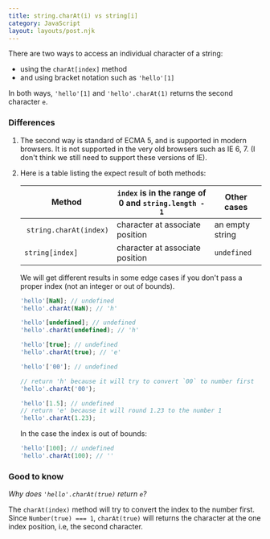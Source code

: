 ```yaml
---
title: string.charAt(i) vs string[i]
category: JavaScript
layout: layouts/post.njk
---
```


There are two ways to access an individual character of a string:

-   using the `charAt[index]` method
-   and using bracket notation such as `'hello'[1]`

In both ways, `'hello'[1]` and `'hello'.charAt(1)` returns the second character `e`.

### Differences

1. The second way is standard of ECMA 5, and is supported in modern browsers. It is not supported in the very old browsers such as IE 6, 7.
   (I don't think we still need to support these versions of IE).

2. Here is a table listing the expect result of both methods:

    | Method                  | `index` is in the range of 0 and `string.length - 1` | Other cases     |
    | ----------------------- | ---------------------------------------------------- | --------------- |
    |  `string.charAt(index)` | character at associate position                      | an empty string |
    | `string[index]`         | character at associate position                      | `undefined`     |

    We will get different results in some edge cases if you don't pass a proper index (not an integer or out of bounds).

    ```js
    'hello'[NaN]; // undefined
    'hello'.charAt(NaN); // 'h'

    'hello'[undefined]; // undefined
    'hello'.charAt(undefined); // 'h'

    'hello'[true]; // undefined
    'hello'.charAt(true); // 'e'

    'hello'['00']; // undefined

    // return 'h' because it will try to convert `00` to number first
    'hello'.charAt('00');

    'hello'[1.5]; // undefined
    // return 'e' because it will round 1.23 to the number 1
    'hello'.charAt(1.23);
    ```

    In the case the index is out of bounds:

    ```js
    'hello'[100]; // undefined
    'hello'.charAt(100); // ''
    ```

### Good to know

_Why does `'hello'.charAt(true)` return `e`?_

The `charAt(index)` method will try to convert the index to the number first. Since `Number(true) === 1`, `charAt(true)` will returns the character at the one index position, i.e, the second character.
